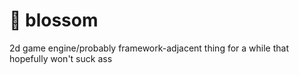 # 🌸 blossom

2d game engine/probably framework-adjacent thing for a while that hopefully won't suck ass